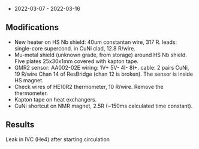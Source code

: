 * 2022-03-07 - 2022-03-16

## Modifications

* New heater on HS Nb shield: 40um constantan wire, 317 R.
  leads: single-core supercond. in CuNi clad, 12.8 R/wire.
* Mu-metal shield (unknown grade, from storage) around HS Nb shield.
  Five plates 25x30x1mm covered with kapton tape.
* GMR2 sensor: AA002-02E
  wiring: 1V+ 5V- 4I- 8I+. cable: 2 pairs CuNi, 19 R/wire
  Chan 14 of ResBridge (chan 12 is broken).
  The sensor is inside HS magnet.
* Check wires of HE10R2 thermometer, 10 R/wire.
  Remove the thermometer.
* Kapton tape on heat exchangers.
* CuNi shortcut on NMR magnet, 2.5R (~150ms calculated time constant).

## Results

Leak in IVC (He4) after starting circulation
